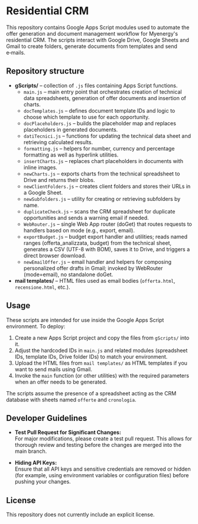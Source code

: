 # Residential CRM

This repository contains Google Apps Script modules used to automate the offer generation and document management workflow for Myenergy's residential CRM. The scripts interact with Google Drive, Google Sheets and Gmail to create folders, generate documents from templates and send e‑mails.

## Repository structure

- **gScripts/** – collection of `.js` files containing Apps Script functions.
  - `main.js` – main entry point that orchestrates creation of technical data spreadsheets, generation of offer documents and insertion of charts.
  - `docTemplates.js` – defines document template IDs and logic to choose which template to use for each opportunity.
  - `docPlaceholders.js` – builds the placeholder map and replaces placeholders in generated documents.
  - `datiTecnici.js` – functions for updating the technical data sheet and retrieving calculated results.
  - `formatting.js` – helpers for number, currency and percentage formatting as well as hyperlink utilities.
  - `insertCharts.js` – replaces chart placeholders in documents with inline images.
  - `newCharts.js` – exports charts from the technical spreadsheet to Drive and returns their blobs.
  - `newClientFolders.js` – creates client folders and stores their URLs in a Google Sheet.
  - `newSubfolders.js` – utility for creating or retrieving subfolders by name.
  - `duplicateCheck.js` – scans the CRM spreadsheet for duplicate opportunities and sends a warning email if needed.
  - `WebRouter.js` – single Web App router (doGet) that routes requests to handlers based on mode (e.g., export, email).
  - `exportBudget.js` – budget export handler and utilities; reads named ranges (offerta_analizzata, budget) from the technical sheet, generates a CSV (UTF-8 with BOM), saves it to Drive, and triggers a direct browser download.
  - `newEmailOffer.js` – email handler and helpers for composing personalized offer drafts in Gmail; invoked by WebRouter (mode=email), no standalone doGet.
- **mail templates/** – HTML files used as email bodies (`offerta.html`, `recensione.html`, etc.).

## Usage

These scripts are intended for use inside the Google Apps Script environment. To deploy:

1. Create a new Apps Script project and copy the files from `gScripts/` into it.
2. Adjust the hardcoded IDs in `main.js` and related modules (spreadsheet IDs, template IDs, Drive folder IDs) to match your environment.
3. Upload the HTML files from `mail templates/` as HTML templates if you want to send mails using Gmail.
4. Invoke the `main` function (or other utilities) with the required parameters when an offer needs to be generated.

The scripts assume the presence of a spreadsheet acting as the CRM database with sheets named `offerte` and `cronologia`.

## Developer Guidelines

- **Test Pull Request for Significant Changes:**  
  For major modifications, please create a test pull request. This allows for thorough review and testing before the changes are merged into the main branch.

- **Hiding API Keys:**  
  Ensure that all API keys and sensitive credentials are removed or hidden (for example, using environment variables or configuration files) before pushing your changes.

## License

This repository does not currently include an explicit license.
